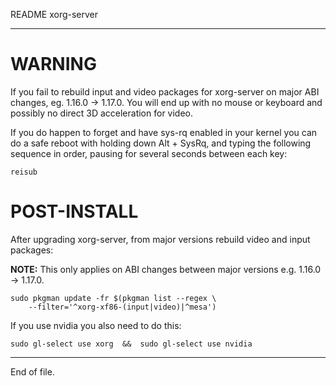 README xorg-server

---


WARNING
=======

If you fail to rebuild input and video packages for xorg-server on major ABI
changes, eg. 1.16.0 -> 1.17.0.  You will end up with no mouse or keyboard and
possibly no direct 3D acceleration for video.

If you do happen to forget and have sys-rq enabled in your kernel you can do a
safe reboot with holding down Alt + SysRq, and typing the following sequence
in order, pausing for several seconds between each key:

    reisub


POST-INSTALL
============

After upgrading xorg-server, from major versions rebuild video and input
packages:

**NOTE:**
This only applies on ABI changes between major versions e.g. 1.16.0 -> 1.17.0.

    sudo pkgman update -fr $(pkgman list --regex \
        --filter='^xorg-xf86-(input|video)|^mesa')

If you use nvidia you also need to do this:

    sudo gl-select use xorg  &&  sudo gl-select use nvidia


---

End of file.
